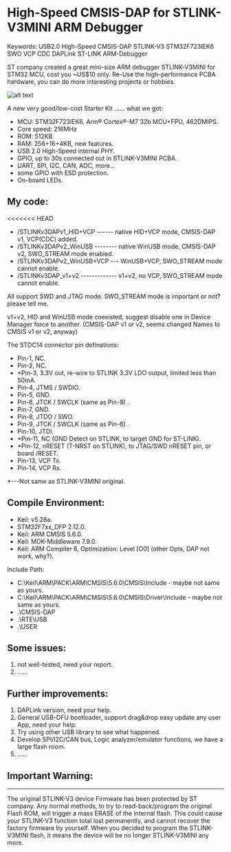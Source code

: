 # High-Speed CMSIS-DAP for STLINK-V3MINI ARM Debugger 

Keywords: USB2.0 High-Speed CMSIS-DAP STLINK-V3 STM32F723IEK6 SWO VCP CDC DAPLink ST-LINK ARM-Debugger

ST company created a great mini-size ARM debugger STLINK-V3MINI for STM32 MCU, cost you ~US$10 only. Re-Use the high-performance PCBA hardware, you can do more interesting projects or hobbies. 

![alt text](https://github.com/RadioOperator/CMSIS-DAP_for_STLINK-V3MINI/blob/master/STLINK-V3MINI/Pics/STLINK-V3MINI_p3.jpg)

A new very good/low-cost Starter Kit ...... what we got:

 - MCU: STM32F723IEK6, Arm® Cortex®-M7 32b MCU+FPU, 462DMIPS.
 - Core speed: 216MHz
 - ROM: 512KB
 - RAM: 256+16+4KB, new features.
 - USB 2.0 High-Speed internal PHY.
 - GPIO, up to 30s connected out in STLINK-V3MINI PCBA.
 - UART, SPI, I2C, CAN, ADC, more...
 - some GPIO with ESD protection.
 - On-board LEDs.
 
 
## My code:
<<<<<<< HEAD
   -  /STLINKv3DAPv1_HID+VCP ------ native HID+VCP mode, CMSIS-DAP v1, VCP(CDC) added.
   -  /STLINKv3DAPv2_WinUSB -------- native WinUSB mode, CMSIS-DAP v2, SWO_STREAM mode enabled.
   -  /STLINKv3DAPv2_WinUSB+VCP --- WinUSB+VCP, SWO_STREAM mode cannot enable.
   -  /STLINKv3DAP_v1+v2 ------------- v1+v2, no VCP, SWO_STREAM mode cannot enable.

All support SWD and JTAG mode.  SWO_STREAM mode is important or not? please tell me.

v1+v2, HID and WinUSB mode coexisted, suggest disable one in Device Manager force to another.
(CMSIS-DAP v1 or v2, seems changed Names to CMSIS v1 or v2, anyway)


The STDC14 connector pin definations:

   -  Pin-1,  NC.
   -  Pin-2,  NC.
   - *Pin-3,  3.3V out, re-wire to STLINK 3.3V LDO output, limited less than 50mA.
   -  Pin-4,  JTMS / SWDIO.
   -  Pin-5,  GND.
   -  Pin-6,  JTCK / SWCLK (same as Pin-9) .
   -  Pin-7,  GND.
   -  Pin-8,  JTDO / SWO.
   -  Pin-9,  JTCK / SWCLK (same as Pin-6) .
   -  Pin-10, JTDI.
   - *Pin-11, NC (GND Detect on STLINK, to target GND for ST-LINK).
   - *Pin-12, nRESET (T-NRST on STLINK), to JTAG/SWD nRESET pin, or board /RESET.
   -  Pin-13, VCP Tx.
   -  Pin-14, VCP Rx.
  
 *---Not same as STLINK-V3MINI original.

## Compile Environment:
   - Keil: v5.28a.
   - STM32F7xx_DFP 2.12.0.
   - Keil: ARM CMSIS 5.6.0.
   - Keil: MDK-Middleware 7.9.0.
   - Keil: ARM Compiler 6, Optimization: Level [O0] (other Opts, DAP not work, why?).
  
Include Path:
  - C:\Keil\ARM\PACK\ARM\CMSIS\5.6.0\CMSIS\Include            - maybe not same as yours.
  - C:\Keil\ARM\PACK\ARM\CMSIS\5.6.0\CMSIS\Driver\Include     - maybe not same as yours.
  - .\CMSIS-DAP
  - .\RTE\USB
  - .\USER


## Some issues:
1. not well-tested, need your report.
2. ......


## Further improvements:
1. DAPLink version, need your help.
2. General USB-DFU bootloader, support drag&drop easy update any user App, need your help.
3. Try using other USB library to see what happened.
4. Develop SPI/I2C/CAN bus, Logic analyzer/emulator functions, we have a large flash room.
5. ......


## Important Warning:
---------------------
The original STLINK-V3 device Firmware has been protected by ST company. Any normal methods, to try to read-back/program the original Flash ROM, will trigger a mass ERASE of the internal flash. This could cause your STLINK-V3 function total lost permanently, and cannot recover the factory firmware by yourself. When you decided to program the STLINK-V3MINI flash, it means the device will be no longer STLINK-V3MINI any more.
